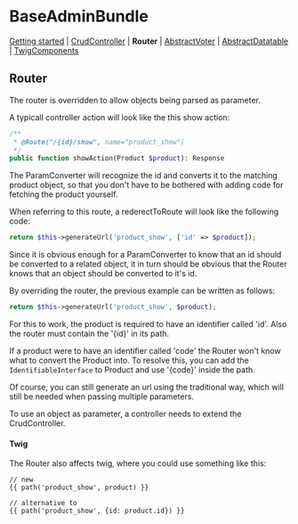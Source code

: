 BaseAdminBundle
=====================

[Getting started](getting_started.md#BaseAdminBundle)
| [CrudController](CrudController.md#BaseAdminBundle)
| **Router**
| [AbstractVoter](AbstractVoter.md#BaseAdminBundle)
| [AbstractDatatable](AbstractDatatable.md#BaseAdminBundle)
| [TwigComponents](TwigComponents.md#BaseAdminBundle)

## Router

The router is overridden to allow objects being parsed as parameter.

A typicall controller action will look like the this show action:
````php
/**
 * @Route("/{id}/show", name="product_show")
 */
public function showAction(Product $product): Response
````
The ParamConverter will recognize the id and converts it to
the matching product object, so that you don't have to be
bothered with adding code for fetching the product yourself. 

When referring to this route, a rederectToRoute will look like the following code:
````php
return $this->generateUrl('product_show', ['id' => $product]);
````
Since it is obvious enough for a ParamConverter to know that an id 
should be converted to a related object, it in turn should be obvious
that the Router knows that an object should be converted to it's id.

By overriding the router, the previous example can be written as follows:
````php
return $this->generateUrl('product_show', $product);
````

For this to work, the product is required to have an identifier called 'id'. Also
the router must contain the '{id}' in its path. 

If a product were to have an identifier called 'code' the Router won't know what to
convert the Product into. To resolve this, you can add the `IdentifiableInterface` to
Product and use '{code}' inside the path. 

Of course, you can still generate an url using the traditional way, which will
still be needed when passing multiple parameters.

To use an object as parameter, a controller needs to extend the CrudController.


#### Twig

The Router also affects twig, where you could use something like this:  
````twig
// new
{{ path('product_show', product) }}

// alternative to
{{ path('product_show', {id: product.id}) }}
````